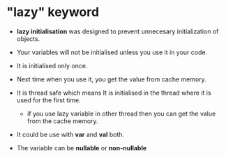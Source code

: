 # "lazy" keyword

- **lazy initialisation** was designed to prevent unnecesary initialization of objects.
- Your variables will not be initialised unless you use it in your code.
- It is initialised only once.
- Next time when you use it, you get the value from cache memory.

- It is thread safe which means It is initialised in the thread where it is used for the first time.
    - if you use lazy variable in other thread then you can get the value from the cache memory.
    
- It could be use with **var** and **val** both.
- The variable can be **nullable** or **non-nullable**
